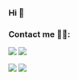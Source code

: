 ### Hi 👋

### Contact me 🙋‍♂:

[![](https://cdn.jsdelivr.net/gh/yiktt/cdn/picture/yikttgithub/tg.svg)](https://t.me/SanRenBot)
[![](https://cdn.jsdelivr.net/gh/yiktt/cdn/picture/yikttgithub/gmail.svg)](mailto:yiktt@proton.me)

[![](https://cdn.staticaly.com/gh/yiktt/github-stats-transparent/output/generated/overview.svg)](https://github.com/yiktt)
[![](https://cdn.staticaly.com/gh/yiktt/github-stats-transparent/output/generated/languages.svg)](https://github.com/yiktt)


